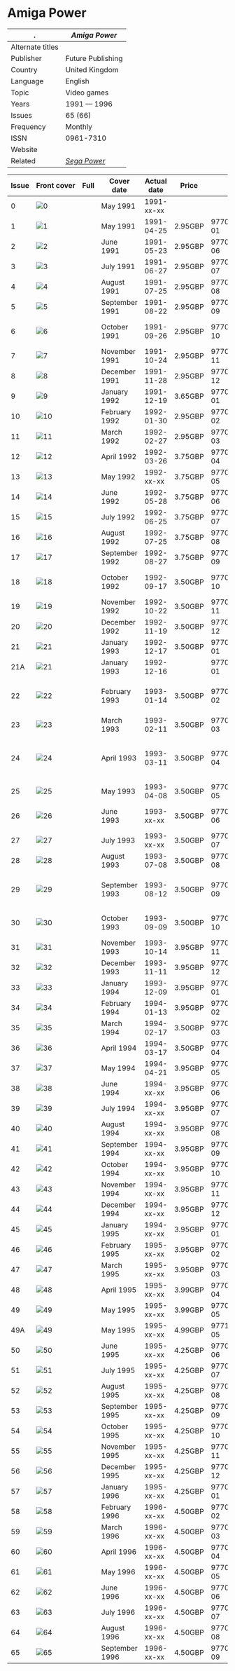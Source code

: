 # Amiga Power

. | _Amiga Power_
--- | ---
Alternate titles | 
Publisher | Future Publishing
Country | United Kingdom
Language | English
Topic | Video games
Years | 1991 &mdash; 1996
Issues | 65 (66)
Frequency | Monthly
ISSN | 0961-7310
Website | 
Related | _[Sega Power](Sega%20Power.md)_

Issue | Front&nbsp;cover | Full | Cover date | Actual date | Price | Barcode | Extras
----- | ---------------- | ---- | ---------- | ----------- | ----- | ------- | ------
0|![0](amigapower/00.png)||May 1991|1991-xx-xx|||
1|![1](amigapower/01.png)||May 1991|1991-04-25|2.95GBP|9770961731008-01|3.5" floppy disk
2|![2](amigapower/02.png)||June 1991|1991-05-23|2.95GBP|9770961731008-06|3.5" floppy disk
3|![3](amigapower/03.png)||July 1991|1991-06-27|2.95GBP|9770961731008-07|3.5" floppy disk
4|![4](amigapower/04.png)||August 1991|1991-07-25|2.95GBP|9770961731008-08|3.5" floppy disk &vert; Poster
5|![5](amigapower/05.png)||September 1991|1991-08-22|2.95GBP|9770961731008-09|3.5" floppy disk
6|![6](amigapower/06.png)||October 1991|1991-09-26|2.95GBP|9770961731008-10|3.5" floppy disk &vert; Postcard x5
7|![7](amigapower/07.png)||November 1991|1991-10-24|2.95GBP|9770961731008-11|3.5" floppy disk
8|![8](amigapower/08.png)||December 1991|1991-11-28|2.95GBP|9770961731008-12|3.5" floppy disk
9|![9](amigapower/09.png)||January 1992|1991-12-19|3.65GBP|9770961731992-01|3.5" floppy disk x2
10|![10](amigapower/10.png)||February 1992|1992-01-30|2.95GBP|9770961731008-02|3.5" floppy disk
11|![11](amigapower/11.png)||March 1992|1992-02-27|2.95GBP|9770961731008-03|3.5" floppy disk
12|![12](amigapower/12.png)||April 1992|1992-03-26|3.75GBP|9770961731985-04|3.5" floppy disk x2
13|![13](amigapower/13.png)||May 1992|1992-xx-xx|3.75GBP|9770961731978-05|3.5" floppy disk x2
14|![14](amigapower/14.png)||June 1992|1992-05-28|3.75GBP|9770961731015-06|3.5" floppy disk x2
15|![15](amigapower/15.png)||July 1992|1992-06-25|3.75GBP|9770961731015-07|3.5" floppy disk x2
16|![16](amigapower/16.png)||August 1992|1992-07-25|3.75GBP|9770961731015-08|3.5" floppy disk x2
17|![17](amigapower/17.png)||September 1992|1992-08-27|3.75GBP|9770961731015-09|3.5" floppy disk x2
18|![18](amigapower/18.png)||October 1992|1992-09-17|3.50GBP|9770961731022-10|3.5" floppy disk &vert; Postcard x4
19|![19](amigapower/19.png)||November 1992|1992-10-22|3.50GBP|9770961731022-11|3.5" floppy disk
20|![20](amigapower/20.png)||December 1992|1992-11-19|3.50GBP|9770961731022-12|3.5" floppy disk
21|![21](amigapower/21.png)||January 1993|1992-12-17|3.50GBP|9770961731022-01|3.5" floppy disk
21A|![21](amigapower/21A.png)||January 1993|1992-12-16||9770961731022-01|3.5" floppy disk
22|![22](amigapower/22.png)||February 1993|1993-01-14|3.50GBP|9770961731022-02|3.5" floppy disk &vert; Lemmings 2 wall planner
23|![23](amigapower/23.png)||March 1993|1993-02-11|3.50GBP|9770961731022-03|3.5" floppy disk
24|![24](amigapower/24.png)||April 1993|1993-03-11|3.50GBP|9770961731022-04|3.5" floppy disk &vert; Absolute Power supplement
25|![25](amigapower/25.png)||May 1993|1993-04-08|3.50GBP|9770961731022-05|3.5" floppy disk
26|![26](amigapower/26.png)||June 1993|1993-xx-xx|3.50GBP|9770961731022-06|3.5" floppy disk &vert; HMV vouchers
27|![27](amigapower/27.png)||July 1993|1993-xx-xx|3.50GBP|9770961731022-07|3.5" floppy disk
28|![28](amigapower/28.png)||August 1993|1993-07-08|3.50GBP|9770961731022-08|3.5" floppy disk
29|![29](amigapower/29.png)||September 1993|1993-08-12|3.50GBP|9770961731022-09|3.5" floppy disk &vert; GamesMaster supplement
30|![30](amigapower/30.png)||October 1993|1993-09-09|3.50GBP|9770961731022-10|3.5" floppy disk &vert; Postcards
31|![31](amigapower/31.png)||November 1993|1993-10-14|3.95GBP|9770961731039-11|3.5" floppy disk x2
32|![32](amigapower/32.png)||December 1993|1993-11-11|3.95GBP|9770961731039-12|3.5" floppy disk x2
33|![33](amigapower/33.png)||January 1994|1993-12-09|3.95GBP|9770961731039-01|3.5" floppy disk x3
34|![34](amigapower/34.png)||February 1994|1994-01-13|3.95GBP|9770961731039-02|3.5" floppy disk x2
35|![35](amigapower/35.png)||March 1994|1994-02-17|3.50GBP|9770961731046-03|3.5" floppy disk
36|![36](amigapower/36.png)||April 1994|1994-03-17|3.50GBP|9770961731046-04|3.5" floppy disk
37|![37](amigapower/37.png)||May 1994|1994-04-21|3.95GBP|9770961731053-05|3.5" floppy disk x2
38|![38](amigapower/38.png)||June 1994|1994-xx-xx|3.95GBP|9770961731053-06|3.5" floppy disk x2
39|![39](amigapower/39.png)||July 1994|1994-xx-xx|3.95GBP|9770961731053-07|3.5" floppy disk x2
40|![40](amigapower/40.png)||August 1994|1994-xx-xx|3.95GBP|9770961731053-08|3.5" floppy disk x2
41|![41](amigapower/41.png)||September 1994|1994-xx-xx|3.95GBP|9770961731053-09|3.5" floppy disk x2
42|![42](amigapower/42.png)||October 1994|1994-xx-xx|3.95GBP|9770961731053-10|3.5" floppy disk x3
43|![43](amigapower/43.png)||November 1994|1994-xx-xx|3.95GBP|9770961731053-11|3.5" floppy disk x2
44|![44](amigapower/44.png)||December 1994|1994-xx-xx|3.95GBP|9770961731053-12|3.5" floppy disk x2
45|![45](amigapower/45.png)||January 1995|1994-xx-xx|3.95GBP|9770961731053-01|3.5" floppy disk x3
46|![46](amigapower/46.png)||February 1995|1995-xx-xx|3.95GBP|9770961731053-02|3.5" floppy disk x2
47|![47](amigapower/47.png)||March 1995|1995-xx-xx|3.95GBP|9770961731053-03|3.5" floppy disk x2
48|![48](amigapower/48.png)||April 1995|1995-xx-xx|3.99GBP|9770961731060-04|3.5" floppy disk x2
49|![49](amigapower/49.png)||May 1995|1995-xx-xx|3.99GBP|9770961731060-05|3.5" floppy disk x2
49A|![49](amigapower/49A.png)||May 1995|1995-xx-xx|4.99GBP|9771358002008-05|CD32 CD-ROM
50|![50](amigapower/50.png)||June 1995|1995-xx-xx|4.25GBP|9770961731077-06|3.5" floppy disk x2
51|![51](amigapower/51.png)||July 1995|1995-xx-xx|4.25GBP|9770961731077-07|3.5" floppy disk x2
52|![52](amigapower/52.png)||August 1995|1995-xx-xx|4.25GBP|9770961731077-08|3.5" floppy disk x2
53|![53](amigapower/53.png)||September 1995|1995-xx-xx|4.25GBP|9770961731077-09|3.5" floppy disk x2
54|![54](amigapower/54.png)||October 1995|1995-xx-xx|4.25GBP|9770961731077-10|3.5" floppy disk x2
55|![55](amigapower/55.png)||November 1995|1995-xx-xx|4.25GBP|9770961731077-11|3.5" floppy disk x2
56|![56](amigapower/56.png)||December 1995|1995-xx-xx|4.25GBP|9770961731077-12|3.5" floppy disk x2
57|![57](amigapower/57.png)||January 1996|1995-xx-xx|4.25GBP|9770961731077-01|3.5" floppy disk x2
58|![58](amigapower/58.png)||February 1996|1996-xx-xx|4.50GBP|9770961731084-02|3.5" floppy disk x2
59|![59](amigapower/59.png)||March 1996|1996-xx-xx|4.50GBP|9770961731084-03|3.5" floppy disk x2
60|![60](amigapower/60.png)||April 1996|1996-xx-xx|4.50GBP|9770961731084-04|3.5" floppy disk x2
61|![61](amigapower/61.png)||May 1996|1996-xx-xx|4.50GBP|9770961731084-05|3.5" floppy disk x2
62|![62](amigapower/62.png)||June 1996|1996-xx-xx|4.50GBP|9770961731084-06|3.5" floppy disk
63|![63](amigapower/63.png)||July 1996|1996-xx-xx|4.50GBP|9770961731084-07|3.5" floppy disk
64|![64](amigapower/64.png)||August 1996|1996-xx-xx|4.50GBP|9770961731084-08|3.5" floppy disk
65|![65](amigapower/65.png)||September 1996|1996-xx-xx|4.50GBP|9770961731084-09|3.5" floppy disk 
